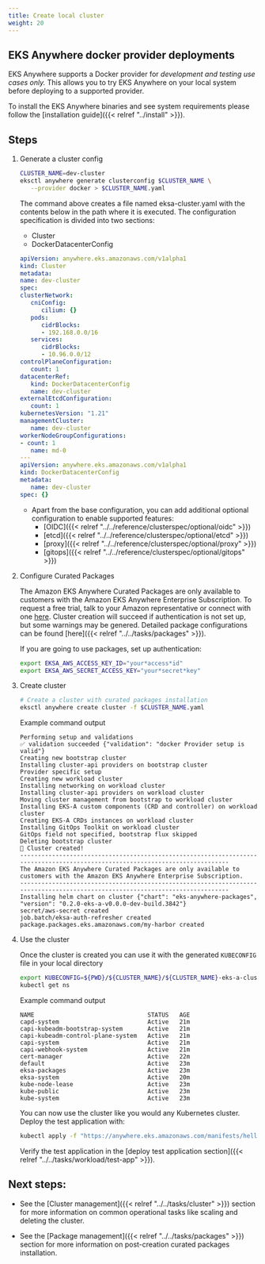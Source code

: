 ```yaml
---
title: Create local cluster
weight: 20
---
```


## EKS Anywhere docker provider deployments

EKS Anywhere supports a Docker provider for *development and testing use cases only.* 
This allows you to try EKS Anywhere on your local system before deploying to a supported provider.

To install the EKS Anywhere binaries and see system requirements please follow the [installation guide]({{< relref "../install" >}}).

## Steps

<!-- this content needs to be indented so the numbers are automatically incremented -->
1. Generate a cluster config
   ```bash
   CLUSTER_NAME=dev-cluster
   eksctl anywhere generate clusterconfig $CLUSTER_NAME \
      --provider docker > $CLUSTER_NAME.yaml
   ```

   The command above creates a file named eksa-cluster.yaml with the contents below in the path where it is executed.
   The configuration specification is divided into two sections:

   * Cluster
   * DockerDatacenterConfig

   ```yaml
   apiVersion: anywhere.eks.amazonaws.com/v1alpha1
   kind: Cluster
   metadata:
   name: dev-cluster
   spec:
   clusterNetwork:
      cniConfig:
         cilium: {}
      pods:
         cidrBlocks:
         - 192.168.0.0/16
      services:
         cidrBlocks:
         - 10.96.0.0/12
   controlPlaneConfiguration:
      count: 1
   datacenterRef:
      kind: DockerDatacenterConfig
      name: dev-cluster
   externalEtcdConfiguration:
      count: 1
   kubernetesVersion: "1.21"
   managementCluster:
      name: dev-cluster
   workerNodeGroupConfigurations:
   - count: 1
      name: md-0
   ---
   apiVersion: anywhere.eks.amazonaws.com/v1alpha1
   kind: DockerDatacenterConfig
   metadata:
      name: dev-cluster
   spec: {}
   ```

   * Apart from the base configuration, you can add additional optional configuration to enable supported features:
      * [OIDC]({{< relref "../../reference/clusterspec/optional/oidc" >}})
      * [etcd]({{< relref "../../reference/clusterspec/optional/etcd" >}})
      * [proxy]({{< relref "../../reference/clusterspec/optional/proxy" >}})
      * [gitops]({{< relref "../../reference/clusterspec/optional/gitops" >}})

1. Configure Curated Packages

   The Amazon EKS Anywhere Curated Packages are only available to customers with the Amazon EKS Anywhere Enterprise Subscription. To request a free trial, talk to your Amazon representative or connect with one [here](https://aws.amazon.com/contact-us/sales-support-eks/). Cluster creation will succeed if authentication is not set up, but some warnings may be genered.  Detailed package configurations can be found [here]({{< relref "../../tasks/packages" >}}).

   If you are going to use packages, set up authentication:
   ```bash
   export EKSA_AWS_ACCESS_KEY_ID="your*access*id"
   export EKSA_AWS_SECRET_ACCESS_KEY="your*secret*key"  
   ```
     
1. Create cluster

   ```bash
   # Create a cluster with curated packages installation
   eksctl anywhere create cluster -f $CLUSTER_NAME.yaml
   ```

   Example command output
   ```
   Performing setup and validations
   ✅ validation succeeded {"validation": "docker Provider setup is valid"}
   Creating new bootstrap cluster
   Installing cluster-api providers on bootstrap cluster
   Provider specific setup
   Creating new workload cluster
   Installing networking on workload cluster
   Installing cluster-api providers on workload cluster
   Moving cluster management from bootstrap to workload cluster
   Installing EKS-A custom components (CRD and controller) on workload cluster
   Creating EKS-A CRDs instances on workload cluster
   Installing GitOps Toolkit on workload cluster
   GitOps field not specified, bootstrap flux skipped
   Deleting bootstrap cluster
   🎉 Cluster created!
   ------------------------------------------------------------------------------------------------------------------------------
   The Amazon EKS Anywhere Curated Packages are only available to customers with the Amazon EKS Anywhere Enterprise Subscription.
   ------------------------------------------------------------------------------------------------------------------------------
   Installing helm chart on cluster	{"chart": "eks-anywhere-packages", "version": "0.2.0-eks-a-v0.0.0-dev-build.3842"}
   secret/aws-secret created
   job.batch/eksa-auth-refresher created
   package.packages.eks.amazonaws.com/my-harbor created
   ```

1. Use the cluster

   Once the cluster is created you can use it with the generated `KUBECONFIG` file in your local directory

   ```bash
   export KUBECONFIG=${PWD}/${CLUSTER_NAME}/${CLUSTER_NAME}-eks-a-cluster.kubeconfig
   kubectl get ns
   ```
   Example command output
   ```
   NAME                                STATUS   AGE
   capd-system                         Active   21m
   capi-kubeadm-bootstrap-system       Active   21m
   capi-kubeadm-control-plane-system   Active   21m
   capi-system                         Active   21m
   capi-webhook-system                 Active   21m
   cert-manager                        Active   22m
   default                             Active   23m
   eksa-packages                       Active   23m
   eksa-system                         Active   20m
   kube-node-lease                     Active   23m
   kube-public                         Active   23m
   kube-system                         Active   23m
   ```

   You can now use the cluster like you would any Kubernetes cluster.
   Deploy the test application with:

   ```bash
   kubectl apply -f "https://anywhere.eks.amazonaws.com/manifests/hello-eks-a.yaml"
   ```

   Verify the test application in the [deploy test application section]({{< relref "../../tasks/workload/test-app" >}}).

## Next steps:
* See the [Cluster management]({{< relref "../../tasks/cluster" >}}) section for more information on common operational tasks like scaling and deleting the cluster.

* See the [Package management]({{< relref "../../tasks/packages" >}}) section for more information on post-creation curated packages installation.
